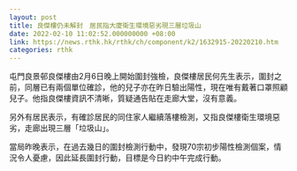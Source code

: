 ```yaml
---
layout: post
title: 良傑樓仍未解封　居民指大廈衛生環境惡劣現三層垃圾山
date: 2022-02-10 11:02:52.000000000 +08:00
link: https://news.rthk.hk/rthk/ch/component/k2/1632915-20220210.htm
categories: rthk
---
```


屯門良景邨良傑樓由2月6日晚上開始圍封強檢，良傑樓居民何先生表示，圍封之前，同層已有兩個單位確診，他的兒子亦在昨日驗出陽性，現在唯有戴著口罩照顧兒子。他指良傑樓資訊不清晰，質疑通告貼在走廊大堂，沒有意義。

另外有居民表示，有確診居民的同住家人繼續落樓檢測，又指良傑樓衛生環境惡劣，走廊出現三層「垃圾山」。

當局昨晚表示，在過去幾日的圍封檢測行動中，發現70宗初步陽性檢測個案，情況令人憂慮，因此延長圍封行動，目標是今日約中午完成行動。
